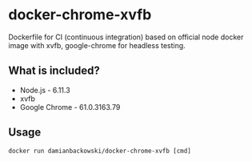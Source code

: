 # docker-chrome-xvfb

Dockerfile for CI (continuous integration) based on official node docker image with xvfb, google-chrome for headless testing.

## What is included?

* Node.js - 6.11.3
* xvfb
* Google Chrome - 61.0.3163.79

## Usage 

```
docker run damianbackowski/docker-chrome-xvfb [cmd]
```
